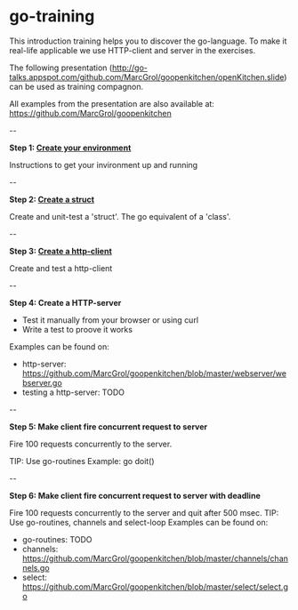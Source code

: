 # go-training

This introduction training helps you to discover the go-language. To make it real-life applicable we use HTTP-client and server in the exercises.

The following presentation (http://go-talks.appspot.com/github.com/MarcGrol/goopenkitchen/openKitchen.slide) can be used as training compagnon.

All examples from the presentation are also available at: https://github.com/MarcGrol/goopenkitchen


--

**Step 1:  [Create your environment](https://github.com/MarcGrol/go-training/tree/master/step_1)**

Instructions to get your invironment up and running

--

**Step 2: [Create a struct](https://github.com/MarcGrol/go-training/tree/master/step_2)**

Create and unit-test a 'struct'. The go equivalent of a 'class'.

--

**Step 3: [Create a http-client](https://github.com/MarcGrol/go-training/tree/master/step_3)**

Create and test a http-client

--

**Step 4: Create a HTTP-server**

- Test it manually from your browser or using curl
- Write a test to proove it works

Examples can be found on: 
 - http-server: https://github.com/MarcGrol/goopenkitchen/blob/master/webserver/webserver.go
 - testing a http-server: TODO

--

**Step 5: Make client fire concurrent request to server**

Fire 100 requests concurrently to the server. 

TIP: Use go-routines
Example: go doit()

--

**Step 6: Make client fire concurrent request to server with deadline**

Fire 100 requests concurrently to the server and quit after 500 msec.
TIP: Use go-routines, channels and select-loop
Examples can be found on: 
 - go-routines: TODO
 - channels: https://github.com/MarcGrol/goopenkitchen/blob/master/channels/channels.go
 - select: https://github.com/MarcGrol/goopenkitchen/blob/master/select/select.go

 









